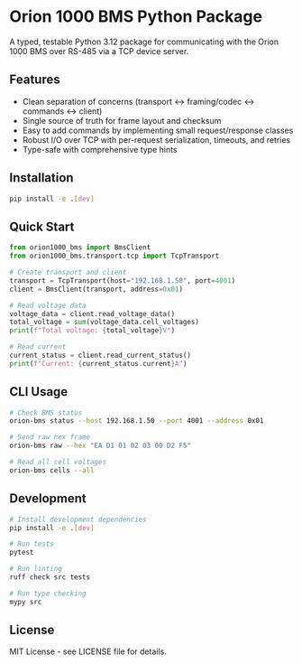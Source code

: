 # Orion 1000 BMS Python Package

A typed, testable Python 3.12 package for communicating with the Orion 1000 BMS over RS-485 via a TCP device server.

## Features

- Clean separation of concerns (transport ↔ framing/codec ↔ commands ↔ client)
- Single source of truth for frame layout and checksum
- Easy to add commands by implementing small request/response classes
- Robust I/O over TCP with per-request serialization, timeouts, and retries
- Type-safe with comprehensive type hints

## Installation

```bash
pip install -e .[dev]
```

## Quick Start

```python
from orion1000_bms import BmsClient
from orion1000_bms.transport.tcp import TcpTransport

# Create transport and client
transport = TcpTransport(host="192.168.1.50", port=4001)
client = BmsClient(transport, address=0x01)

# Read voltage data
voltage_data = client.read_voltage_data()
total_voltage = sum(voltage_data.cell_voltages)
print(f"Total voltage: {total_voltage}V")

# Read current
current_status = client.read_current_status()
print(f"Current: {current_status.current}A")
```

## CLI Usage

```bash
# Check BMS status
orion-bms status --host 192.168.1.50 --port 4001 --address 0x01

# Send raw hex frame
orion-bms raw --hex "EA D1 01 02 03 00 D2 F5"

# Read all cell voltages
orion-bms cells --all
```

## Development

```bash
# Install development dependencies
pip install -e .[dev]

# Run tests
pytest

# Run linting
ruff check src tests

# Run type checking
mypy src
```

## License

MIT License - see LICENSE file for details.